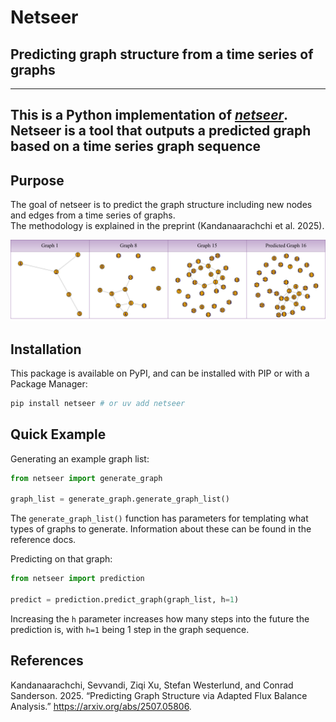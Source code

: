 # Netseer

## Predicting graph structure from a time series of graphs

---

This is a Python implementation of [*netseer*](https://arxiv.org/html/2401.04280v1).  
Netseer is a tool that outputs a predicted graph based on a time series graph sequence
---

## Purpose

The goal of netseer is to predict the graph structure including new nodes and edges from a time series of graphs.  
The methodology is explained in the preprint (Kandanaarachchi et al. 2025).

![Image of a time-series list of graphs and a predicted graph.](img/netseer.svg "netseer")

## Installation

This package is available on PyPI, and can be installed with PIP or with a Package Manager:

``` Bash
pip install netseer # or uv add netseer
```

## Quick Example

Generating an example graph list:

``` Python
from netseer import generate_graph

graph_list = generate_graph.generate_graph_list()
```

The `generate_graph_list()` function has parameters for templating what types of graphs to generate. Information about these can be found in the reference docs.

Predicting on that graph:

``` Python
from netseer import prediction

predict = prediction.predict_graph(graph_list, h=1)
```

Increasing the `h` parameter increases how many steps into the future the prediction is, with `h=1` being 1 step in the graph sequence.

## References

Kandanaarachchi, Sevvandi, Ziqi Xu, Stefan Westerlund, and Conrad Sanderson. 2025.
  “Predicting Graph Structure via Adapted Flux Balance Analysis.” <https://arxiv.org/abs/2507.05806>.
